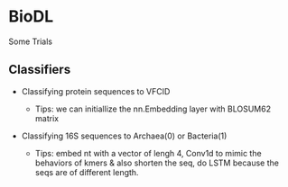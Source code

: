 # BioDL
Some Trials


## Classifiers

* Classifying protein sequences to VFCID
    - Tips: we can initiallize the nn.Embedding layer with BLOSUM62 matrix

* Classifying 16S sequences to Archaea(0) or Bacteria(1)
    - Tips: embed nt with a vector of lengh 4, Conv1d to mimic the behaviors of kmers & also shorten the seq, do LSTM because the seqs are of different length. 






